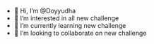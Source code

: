 - 👋 Hi, I’m @Doyyudha
- 👀 I’m interested in all new challenge
- 🌱 I’m currently learning new challenge
- 👻 I’m looking to collaborate on new challenge

<!---
Doyyudha/Doyyudha is a ✨ special ✨ repository because its `README.md` (this file) appears on your GitHub profile.
You can click the Preview link to take a look at your changes.
--->
